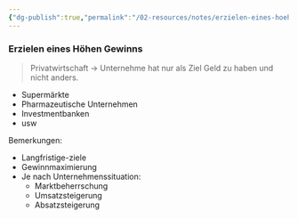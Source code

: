 ```yaml
---
{"dg-publish":true,"permalink":"/02-resources/notes/erzielen-eines-hoehen-gewinns/","tags":["wirtschaft/bwl"],"noteIcon":"","updated":"2025-09-27T01:32:44.000+02:00"}
---
```


### Erzielen eines Höhen Gewinns 

> Privatwirtschaft -> Unternehme hat nur als Ziel Geld zu haben und nicht anders. 

- Supermärkte
- Pharmazeutische Unternehmen
- Investmentbanken
- usw

Bemerkungen:
- Langfristige-ziele
- Gewinnmaximierung
- Je nach Unternehmenssituation:
	- Marktbeherrschung
	- Umsatzsteigerung
	- Absatzsteigerung


